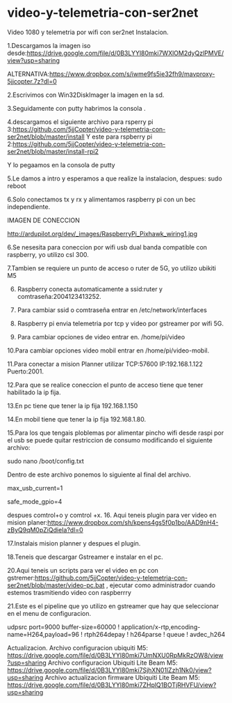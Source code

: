 # video-y-telemetria-con-ser2net
Video 1080 y telemetria por wifi con ser2net
Instalacion.

1.Descargamos la imagen iso desde:https://drive.google.com/file/d/0B3LYYl80mki7WXlOM2dyQzlPMVE/view?usp=sharing

ALTERNATIVA:https://www.dropbox.com/s/iwme9fs5ie32fh9/mavproxy-5jjcopter.7z?dl=0

2.Escrivimos con Win32DiskImager la imagen en la sd.

3.Seguidamente con putty habrimos la consola .

4.descargamos el siguiente archivo para rsperry pi 3:https://github.com/5jjCopter/video-y-telemetria-con-ser2net/blob/master/install 
Y este para rspberry pi 2:https://github.com/5jjCopter/video-y-telemetria-con-ser2net/blob/master/install-rpi2

Y lo pegaamos en la consola de putty

5.Le damos a intro y esperamos a que realize la instalacion, despues: sudo reboot

6.Solo conectamos tx y rx y alimentamos raspberry pi con un bec independiente.

IMAGEN DE CONECCION

http://ardupilot.org/dev/_images/RaspberryPi_Pixhawk_wiring1.jpg

6.Se nesesita para coneccion por wifi usb dual banda compatible con raspberry, yo utilizo csl 300.

7.Tambien se requiere un punto de acceso o ruter de 5G, yo utilizo ubikiti M5

6. Raspberry conecta automaticamente a ssid:ruter y comtraseña:2004123413252.

7. Para cambiar ssid o comtraseña entrar en /etc/network/interfaces

8. Raspberry pi envia telemetria por tcp y video por gstreamer por wifi 5G.

9. Para cambiar opciones de video entrar en. /home/pi/video
 
10.Para cambiar opciones video mobil entrar en /home/pi/video-mobil.

11.Para conectar a mision Planner utilizar TCP:57600 IP:192.168.1.122 Puerto:2001.

12.Para que se realice coneccion el punto de acceso tiene que tener habilitado la ip fija.

13.En pc tiene que tener la ip fija 192.168.1.150

14.En mobil tiene que tener la ip fija 192.168.1.80.

15.Para los que tengais ploblemas por alimentar pincho wifi desde raspi por el usb se puede quitar restriccion de consumo modificando el siguiente archivo:

sudo nano /boot/config.txt

Dentro de este archivo ponemos lo siguiente al final del archivo.

max_usb_current=1

safe_mode_gpio=4

despues comtrol+o
y comtrol +x.
16. Aqui teneis plugin para ver video en mision planer:https://www.dropbox.com/sh/kpens4gs5f0p1bo/AAD9nH4-zByQ9qM0pZiQdieIa?dl=0

17.Instalais mision planner y despues el plugin.

18.Teneis que descargar Gstreamer e instalar en el pc.

20.Aqui teneis un scripts para ver el video en pc con gstremer:https://github.com/5jjCopter/video-y-telemetria-con-ser2net/blob/master/video-pc.bat , ejecutar como administrador cuando estemos trasmitiendo video con raspberrry

21.Este es el pipeline que yo utilizo en gstreamer que hay que seleccionar en el menu de configuracion.

udpsrc port=9000  buffer-size=60000 ! application/x-rtp,encoding-name=H264,payload=96 ! rtph264depay ! h264parse ! queue ! avdec_h264

Actualizacion.
Archivo configuracion ubiquiti M5: https://drive.google.com/file/d/0B3LYYl80mki7UmNXU0RpMkRzOW8/view?usp=sharing
Archivo configuracion Ubiquiti Lite Beam M5: https://drive.google.com/file/d/0B3LYYl80mki7SjhXN01lZzh1Nk0/view?usp=sharing
Archivo actualizacion firmware Ubiquiti Lite Beam M5: https://drive.google.com/file/d/0B3LYYl80mki7ZHplQ1BOTjRHVFU/view?usp=sharing


